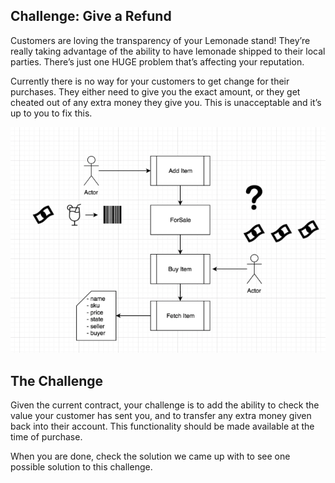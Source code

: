 ## Challenge: Give a Refund

Customers are loving the transparency of your Lemonade stand! They’re really taking advantage of the ability to have lemonade shipped to their local parties. There’s just one HUGE problem that’s affecting your reputation.

Currently there is no way for your customers to get change for their purchases. They either need to give you the exact amount, or they get cheated out of any extra money they give you. This is unacceptable and it’s up to you to fix this.

![](challenge02.png)

## The Challenge

Given the current contract, your challenge is to add the ability to check the value your customer has sent you, and to transfer any extra money given back into their account. This functionality should be made available at the time of purchase.

When you are done, check the solution we came up with to see one possible solution to this challenge.
